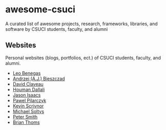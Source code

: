 # awesome-csuci
A curated list of awesome projects, research, frameworks, libraries, and software by CSUCI students, faculty, and alumni

## Websites
Personal websites (blogs, portfolios, ect.) of CSUCI students, faculty, and alumni.

* [Leo Benegas](http://faculty.csuci.edu/leo.benegas/)
* [Andrzej (A.J.) Bieszczad](http://ajb.cirainbow.csuci.edu/ajb/)
* [David Claveau](http://faculty.csuci.edu/David.Claveau/)
* [Houman Dallali](http://www.hdallali.com)
* [Jason Isaacs](http://isaacs.cs.csuci.edu)
* [Pawel Pilarczyk](http://www.pawelpilarczyk.com)
* [Kevin Scrivnor](http://scrivnor.cikeys.com)
* [Michael Soltys](http://soltys.cs.csuci.edu)
* [Peter Smith](http://faculty.csuci.edu/peter.smith/)
* [Brian Thoms](http://www.brianthoms.com)
